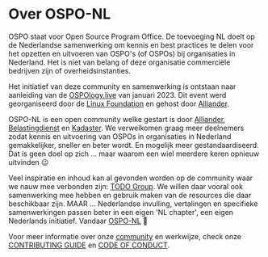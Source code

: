 # Over OSPO-NL

OSPO staat voor Open Source Program Office. De toevoeging NL doelt op de Nederlandse samenwerking om kennis en best
practices te delen voor het opzetten en uitvoeren van OSPO's (of OSPOs) bij organisaties in Nederland. Het is niet van
belang of deze organisatie commerciële bedrijven zijn of overheidsinstanties.

Het initiatief van deze community en samenwerking is ontstaan naar aanleiding van de
[OSPOlogy.live](https://community.linuxfoundation.org/events/details/lfhq-ospology-european-chapter-presents-ospologylive-share-learn-netherlands/)
van januari 2023. Dit event werd georganiseerd door de [Linux Foundation](https://www.linuxfoundation.org/) en gehost
door [Alliander](https://www.alliander.com/en/open-source/projects/).

OSPO-NL is een open community welke gestart is door [Alliander](https://www.alliander.com/en/open-source/projects/),
[Belastingdienst](https://github.com/belastingdienst) en [Kadaster](https://github.com/kadaster). We verwelkomen graag
meer deelnemers zodat kennis en uitvoering van OSPOs in organisaties in Nederland gemakkelijker, sneller en beter wordt.
En mogelijk meer gestandaardiseerd. Dat is geen doel op zich ... maar waarom een wiel meerdere keren opnieuw uitvinden
:wink:

Veel inspiratie en inhoud kan al gevonden worden op de community waar we nauw mee verbonden zijn: [TODO
Group](https://todogroup.org/). We willen daar vooral ook samenwerking mee hebben en gebruik maken van de resources die
daar beschikbaar zijn. MAAR ... Nederlandse invulling, vertalingen en specifieke samenwerkingen passen beter in een
eigen 'NL chapter', een eigen Nederlands initiatief. Vandaar [OSPO-NL](https://ospo-nl.github.io/kennisbank/) :rocket:

Voor meer informatie over onze [community](../Community/) en werkwijze, check onze [CONTRIBUTING
GUIDE](../Community/CONTRIBUTING/) en [CODE OF CONDUCT](../Community/CODE_OF_CONDUCT/).

